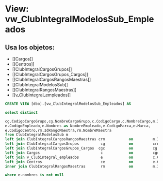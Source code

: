 # View: vw_ClubIntegralModelosSub_Empleados

## Usa los objetos:
- [[Cargos]]
- [[Centros]]
- [[ClubIntegralCargosGrupos]]
- [[ClubIntegralCargosGrupos_Cargos]]
- [[ClubIntegralCargosRangosMaestras]]
- [[ClubIntegralModelosSub]]
- [[ClubIntegralRangosMaestras]]
- [[v_ClubIntegral_empleados]]

```sql
CREATE VIEW [dbo].[vw_ClubIntegralModelosSub_Empleados] AS

select distinct

cg.CodigoCargoGrupo,cg.NombreCargoGrupo,c.CodigoCargo,c.NombreCargo,m.IdCLubIntegralModeloSub,m.NombreModeloSub,
e.CodigoEmpleado,e.Nombres as NombreEmpleado,e.CodigoMarca,e.Marca,
e.CodigoCentro,rm.IdRangoMaestra,rm.NombreMaestra
from ClubIntegralModelosSub m
left join ClubIntegralCargosRangosMaestras crm			 on			m.IdCLubIntegralModeloSub = crm.IdCLubIntegralModeloSub
left join ClubIntegralCargosGrupos			cg			 on 		crm.CodigoCargoGrupo = cg.CodigoCargoGrupo
left join ClubIntegralCargosGrupos_Cargos  cgc			 on			cg.CodigoCargoGrupo = cgc.CodigoCargoGrupo
left join Cargos							c			 on			cgc.CodigoCargo = c.CodigoCargo
left join v_Clubintegral_empleados			e			 on			c.CodigoCargo = e.CodigoCargo 
left join Centros							ce			 on			e.CodigoCentro = ce.CodigoCentro
inner join ClubIntegralRangosMaestras		rm			 on			m.IdCLubIntegralModeloSub = rm.IdClubIntegralModeloSub

where e.nombres is not null 

```
